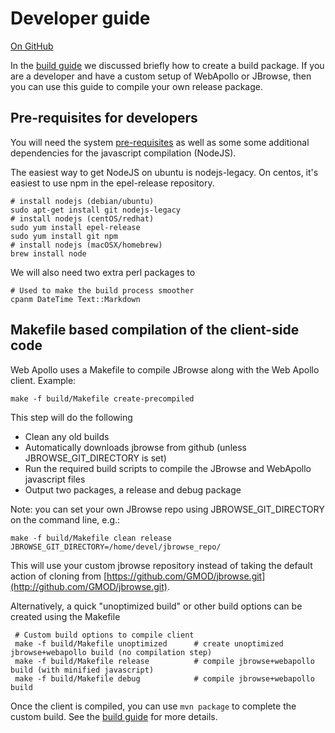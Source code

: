 # Developer guide

<a href="https://github.com/GMOD/Apollo/blob/master/docs/Developer.md">On GitHub</a>

In the [build guide](Build.md) we discussed briefly how to create a build package.
If you are a developer and have a custom setup of WebApollo or JBrowse, then you can use this guide to compile your own release package.

## Pre-requisites for developers
You will need the system [pre-requisites](Prerequisites.md) as well as some some additional dependencies for the javascript compilation (NodeJS).

The easiest way to get NodeJS on ubuntu is nodejs-legacy. On centos, it's easiest to use npm in the epel-release repository.

    # install nodejs (debian/ubuntu)
    sudo apt-get install git nodejs-legacy
    # install nodejs (centOS/redhat)
    sudo yum install epel-release
    sudo yum install git npm
    # install nodejs (macOSX/homebrew)
    brew install node

We will also need two extra perl packages to 

    # Used to make the build process smoother
    cpanm DateTime Text::Markdown

## Makefile based compilation of the client-side code

Web Apollo uses a Makefile to compile JBrowse along with the Web Apollo client. Example:

    make -f build/Makefile create-precompiled

This step will do the following

 * Clean any old builds
 * Automatically downloads jbrowse from github (unless JBROWSE_GIT_DIRECTORY is set)
 * Run the required build scripts to compile the JBrowse and WebApollo javascript files
 * Output two packages, a release and debug package
 
Note: you can set your own JBrowse repo using JBROWSE_GIT_DIRECTORY on the command line, e.g.:

    make -f build/Makefile clean release JBROWSE_GIT_DIRECTORY=/home/devel/jbrowse_repo/

This will use your custom jbrowse repository instead of taking the default action of cloning from [https://github.com/GMOD/jbrowse.git](http://github.com/GMOD/jbrowse.git).

Alternatively, a quick "unoptimized build" or other build options can be created using the Makefile

     # Custom build options to compile client
     make -f build/Makefile unoptimized      # create unoptimized jbrowse+webapollo build (no compilation step)
     make -f build/Makefile release          # compile jbrowse+webapollo build (with minified javascript)
     make -f build/Makefile debug            # compile jbrowse+webapollo build

Once the client is compiled, you can use `mvn package` to complete the custom build. See the [build guide](Build.md) for more details.
